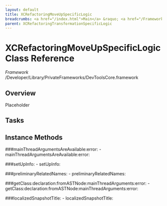 ```yaml
---
layout: default
title: XCRefactoringMoveUpSpecificLogic
breadcrumbs: <a href="/index.html">Main</a> &raquo; <a href="/Frameworks.html">Framework</a> &raquo; <a href="/Frameworks/DevToolsCore.html">DevToolsCore</a> &raquo; XCRefactoringMoveUpSpecificLogic
parent: XCRefactoringTransformationSpecificLogic 
---
```

# XCRefactoringMoveUpSpecificLogic Class Reference

*Framework* /Developer/Library/PrivateFrameworks/DevToolsCore.framework

## Overview

Placeholder

## Tasks

## Instance Methods

<a name="-mainThreadArgumentsAreAvailable:error:"></a>
###mainThreadArgumentsAreAvailable:error:
    - mainThreadArgumentsAreAvailable:error:

<a name="-setUpInfo:"></a>
###setUpInfo:
    - setUpInfo:

<a name="-preliminaryRelatedNames:"></a>
###preliminaryRelatedNames:
    - preliminaryRelatedNames:

<a name="-getClass:declaration:fromASTNode:mainThreadArguments:error:"></a>
###getClass:declaration:fromASTNode:mainThreadArguments:error:
    - getClass:declaration:fromASTNode:mainThreadArguments:error:

<a name="-localizedSnapshotTitle:"></a>
###localizedSnapshotTitle:
    - localizedSnapshotTitle:

